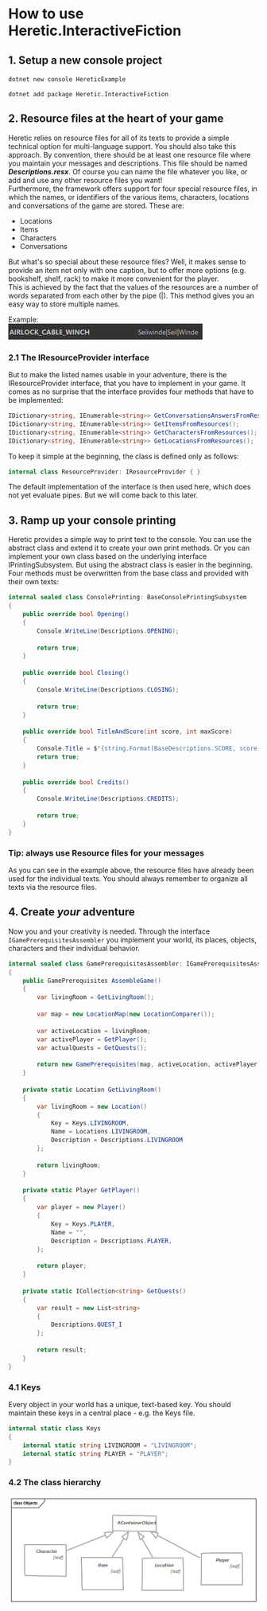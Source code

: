 # How to use Heretic.InteractiveFiction

## 1. Setup a new console project

```shell
dotnet new console HereticExample
```

```shell
dotnet add package Heretic.InteractiveFiction
```

## 2. Resource files at the heart of your game
Heretic relies on resource files for all of its texts to provide a simple technical option for multi-language support. You should also take this approach. By convention, there should be at least one resource file where you maintain your messages and descriptions. This file should be named _**Descriptions.resx**_. Of course you can name the file whatever you like, or add and use any other resource files you want!  
Furthermore, the framework offers support for four special resource files, in which the names, or identifiers of the various items, characters, locations and conversations of the game are stored. These are:
* Locations
* Items
* Characters
* Conversations

But what's so special about these resource files? Well, it makes sense to provide an item not only with one caption, but to offer more options (e.g. bookshelf, shelf, rack) to make it more convenient for the player.  
This is achieved by the fact that the values of the resources are a number of words separated from each other by the pipe (|). This method gives you an easy way to store multiple names.  

Example:  
![Resource file example](assets/LocalizationManager.png "Resource file example")

### 2.1 The IResourceProvider interface
But to make the listed names usable in your adventure, there is the IResourceProvider interface, that you have to implement in your game. It comes as no surprise that the interface provides four methods that have to be implemented:

```csharp
IDictionary<string, IEnumerable<string>> GetConversationsAnswersFromResources();
IDictionary<string, IEnumerable<string>> GetItemsFromResources();
IDictionary<string, IEnumerable<string>> GetCharactersFromResources();
IDictionary<string, IEnumerable<string>> GetLocationsFromResources();
```
To keep it simple at the beginning, the class is defined only as follows:
```csharp
internal class ResourceProvider: IResourceProvider { }
```
The default implementation of the interface is then used here, which does not yet evaluate pipes. But we will come back to this later.

## 3. Ramp up your console printing
Heretic provides a simple way to print text to the console. You can use the abstract class and extend it to create your own print methods. Or you can implement your own class based on the underlying interface IPrintingSubsystem. But using the abstract class is easier in the beginning.  
Four methods must be overwritten from the base class and provided with their own texts:

```csharp
internal sealed class ConsolePrinting: BaseConsolePrintingSubsystem
{
    public override bool Opening()
    {
        Console.WriteLine(Descriptions.OPENING);

        return true;
    }

    public override bool Closing()
    {
        Console.WriteLine(Descriptions.CLOSING);
        
        return true;
    }

    public override bool TitleAndScore(int score, int maxScore)
    {
        Console.Title = $"{string.Format(BaseDescriptions.SCORE, score, maxScore)}";
        return true;
    }

    public override bool Credits()
    {
        Console.WriteLine(Descriptions.CREDITS);
        
        return true;
    }
}
```
### Tip: always use Resource files for your messages

As you can see in the example above, the resource files have already been used for the individual texts. You should always remember to organize all texts via the resource files.

## 4. Create _your_ adventure
Now you and your creativity is needed. Through the interface ```IGamePrerequisitesAssembler``` you implement your world, its places, objects, characters and their individual behavior.

```csharp
internal sealed class GamePrerequisitesAssembler: IGamePrerequisitesAssembler
{
    public GamePrerequisites AssembleGame()
    {
        var livingRoom = GetLivingRoom();
        
        var map = new LocationMap(new LocationComparer());

        var activeLocation = livingRoom;
        var activePlayer = GetPlayer();
        var actualQuests = GetQuests();
        
        return new GamePrerequisites(map, activeLocation, activePlayer, null, actualQuests);
    }

    private static Location GetLivingRoom()
    {
        var livingRoom = new Location()
        {
            Key = Keys.LIVINGROOM,
            Name = Locations.LIVINGROOM,
            Description = Descriptions.LIVINGROOM
        };

        return livingRoom;
    }

    private static Player GetPlayer()
    {
        var player = new Player()
        {
            Key = Keys.PLAYER,
            Name = "",
            Description = Descriptions.PLAYER,
        };

        return player;
    }
    
    private static ICollection<string> GetQuests()
    {
        var result = new List<string>
        {
            Descriptions.QUEST_I
        };

        return result;
    }
}
```

### 4.1 Keys
Every object in your world has a unique, text-based key. You should maintain these keys in a central place - e.g. the Keys file.

```csharp
internal static class Keys
{
    internal static string LIVINGROOM = "LIVINGROOM";
    internal static string PLAYER = "PLAYER";
}
```

### 4.2 The class hierarchy

![Objects](assets/Objects.png)